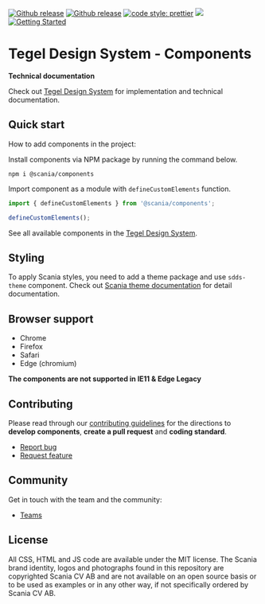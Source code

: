 [![Github release](https://img.shields.io/npm/v/@scania/components?color=1081C2)](https://www.npmjs.com/package/@scania/components)
[![Github release](https://img.shields.io/github/v/release/scania-digital-design-system/sdds?color=1081C2)](https://github.com/scania-digital-design-system/sdds/releases)
[![code style: prettier](https://img.shields.io/badge/code_style-prettier-ff69b4.svg?style=flat-square)](https://github.com/prettier/prettier)
![](https://img.shields.io/github/license/scania-digital-design-system/sdds)
[![Getting Started](https://img.shields.io/badge/Available%20components-digitaldesign.scania.com-orange)](https://digitaldesign.scania.com/getting-started/development)

# Tegel Design System - Components

**Technical documentation**

Check out [Tegel Design System](https://digitaldesign.scania.com/) for implementation and technical documentation.

## Quick start

How to add components in the project:

Install components via NPM package by running the command below.

```
npm i @scania/components
```

Import component as a module with `defineCustomElements` function.

```js
import { defineCustomElements } from '@scania/components';

defineCustomElements();
```

See all available components in the [Tegel Design System](https://digitaldesign.scania.com/components).

## Styling

To apply Scania styles, you need to add a theme package and use `sdds-theme` component. Check out [Scania theme documentation](https://github.com/scania-digital-design-system/sdds/tree/master/theme) for detail documentation.

## Browser support

- Chrome
- Firefox
- Safari
- Edge (chromium)

**The components are not supported in IE11 & Edge Legacy**

## Contributing

Please read through our [contributing guidelines](https://github.com/scania-digital-design-system/sdds/blob/master/CONTRIBUTING.md) for the directions to **develop components**, **create a pull request** and **coding standard**.

- [Report bug](https://github.com/scania-digital-design-system/sdds/issues)
- [Request feature](https://github.com/scania-digital-design-system/sdds/issues/new)

## Community

Get in touch with the team and the community:

- [Teams](https://teams.microsoft.com/l/team/19%3a1257007a64d44c64954acca27a9d4b46%40thread.skype/conversations?groupId=79f9bfeb-73e2-424d-9477-b236191ece5e&tenantId=3bc062e4-ac9d-4c17-b4dd-3aad637ff1ac)

## License

All CSS, HTML and JS code are available under the MIT license. The Scania brand identity, logos and photographs found in this repository are copyrighted Scania CV AB and are not available on an open source basis or to be used as examples or in any other way, if not specifically ordered by Scania CV AB.
